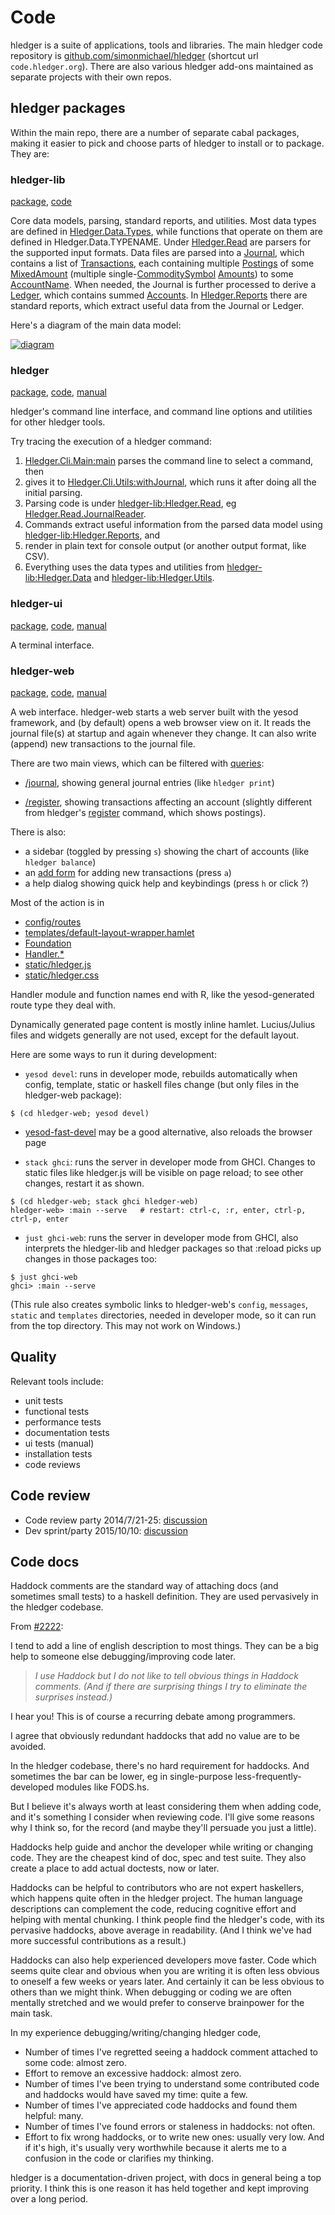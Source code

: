 # Code

<div class=pagetoc>

<!-- toc -->
</div>

hledger is a suite of applications, tools and libraries.
The main hledger code repository is [github.com/simonmichael/hledger](https://github.com/simonmichael/hledger)
(shortcut url `code.hledger.org`).
There are also various hledger add-ons maintained as separate projects with their own repos.

## hledger packages

Within the main repo, there are a number of separate cabal packages,
making it easier to pick and choose parts of hledger to install or to package.
They are:

### hledger-lib

[package](https://hackage.haskell.org/package/hledger-lib),
[code](https://github.com/simonmichael/hledger/tree/master/hledger-lib)

Core data models, parsing, standard reports, and utilities.
Most data types are defined in [Hledger.Data.Types](https://hackage.haskell.org/package/hledger-lib/docs/Hledger-Data-Types.html),
while functions that operate on them are defined in Hledger.Data.TYPENAME.
Under [Hledger.Read](https://github.com/simonmichael/hledger/tree/master/hledger-lib/Hledger/Read.hs)
are parsers for the supported input formats.
Data files are parsed into a
[Journal](https://hackage.haskell.org/package/hledger-lib/docs/Hledger-Data-Types.html#t:Journal),
which contains a list of
[Transactions](https://hackage.haskell.org/package/hledger-lib/docs/Hledger-Data-Types.html#t:Transaction),
each containing multiple
[Postings](https://hackage.haskell.org/package/hledger-lib/docs/Hledger-Data-Types.html#t:Posting)
of some
[MixedAmount](https://hackage.haskell.org/package/hledger-lib/docs/Hledger-Data-Types.html#t:MixedAmount)
(multiple
single-[CommoditySymbol](https://hackage.haskell.org/package/hledger-lib/docs/Hledger-Data-Types.html#t:CommoditySymbol)
[Amounts](https://hackage.haskell.org/package/hledger-lib/docs/Hledger-Data-Types.html#t:Amount))
to some
[AccountName](https://hackage.haskell.org/package/hledger-lib/docs/Hledger-Data-Types.html#t:AccountName).
When needed, the Journal is further processed to derive a
[Ledger](https://hackage.haskell.org/package/hledger-lib/docs/Hledger-Data-Types.html#t:Ledger),
which contains summed 
[Accounts](https://hackage.haskell.org/package/hledger-lib/docs/Hledger-Data-Types.html#t:Account).
In [Hledger.Reports](https://hackage.haskell.org/package/hledger-lib/docs/Hledger-Reports.html)
there are standard reports, which extract useful data from the Journal or Ledger.

Here's a diagram of the main data model:

<a href="https://hledger.org/images/data-model.png" class="highslide" onclick="return hs.expand(this)">
<img src="https://hledger.org/images/data-model.png" alt="diagram" title="main data types" style="max-width:100%;">
</a>

<!-- generated by plantuml from:
<uml>
hide empty members
hide circle
skinparam packageStyle Rect

Ledger *-- Journal
Ledger *-- "*" Account
note top of Ledger: A Journal and all its accounts with their balances.\nUsed for balance report
note top of Journal: A journal file and parsed transactions & directives.\nUsed for print & register reports
note bottom of Account: An account's name, balance (inclusive &\nexclusive), parent and child accounts
Account o-- "*" Account :subaccounts, parent
Journal o-- File
File o-- "*" File :include
Journal *-- "*" MarketPrice
Journal *-- "*" Transaction
MarketPrice -- Date
MarketPrice -- Amount
Transaction -- Date
Transaction *-- "*" Posting
Transaction o-- "*" Tag
Posting o- "*" Tag
Posting -- "0..1" Date
Account -- AccountName
Posting -- AccountName
Account -- "2" MixedAmount
Posting -- MixedAmount
MixedAmount *-- "*" Amount
Amount -- CommoditySymbol
Amount -- Quantity
Amount -- AmountPrice
Amount -- AmountStyle
</uml>
-->

### hledger

[package](https://hackage.haskell.org/package/hledger),
[code](https://github.com/simonmichael/hledger/tree/master/hledger),
[manual](https://hledger.org/hledger.html)

hledger's command line interface, and command line options and utilities for other hledger tools.

Try tracing the execution of a hledger command:

1. [Hledger.Cli.Main:main](https://github.com/simonmichael/hledger/blob/master/hledger/Hledger/Cli/Main.hs#L302)
parses the command line to select a command, then
2. gives it to
[Hledger.Cli.Utils:withJournal](https://github.com/simonmichael/hledger/blob/master/hledger/Hledger/Cli/Utils.hs#L73),
which runs it after doing all the initial parsing.
3. Parsing code is under
[hledger-lib:Hledger.Read](https://github.com/simonmichael/hledger/tree/master/hledger-lib/Hledger/Read.hs),
eg [Hledger.Read.JournalReader](https://github.com/simonmichael/hledger/tree/master/hledger-lib/Hledger/Read/JournalReader.hs).
4. Commands extract useful information from the parsed data model using
[hledger-lib:Hledger.Reports](https://github.com/simonmichael/hledger/tree/master/hledger-lib/Hledger/Reports),
and
5. render in plain text for console output (or another output format, like CSV).
6. Everything uses the data types and utilities from
[hledger-lib:Hledger.Data](https://github.com/simonmichael/hledger/tree/master/hledger-lib/Hledger/Data)
and [hledger-lib:Hledger.Utils](https://github.com/simonmichael/hledger/blob/master/hledger-lib/Hledger/Utils.hs).

### hledger-ui

[package](https://hackage.haskell.org/package/hledger-ui),
[code](https://github.com/simonmichael/hledger/tree/master/hledger-ui),
[manual](https://hledger.org/hledger-ui.html)

A terminal interface.

### hledger-web

[package](https://hackage.haskell.org/package/hledger-web),
[code](https://github.com/simonmichael/hledger/tree/master/hledger-web),
[manual](https://hledger.org/hledger-web.html)

A web interface.
hledger-web starts a web server built with the yesod framework,
and (by default) opens a web browser view on it.
It reads the journal file(s) at startup and again whenever they change.
It can also write (append) new transactions to the journal file.

There are two main views, which can be filtered with
[queries](https://hledger.org/hledger.html#queries):

- [/journal](https://demo.hledger.org/journal), showing general journal entries (like `hledger print`)

- [/register](https://demo.hledger.org/register?q=inacct:Expenses:Food),
  showing transactions affecting an account (slightly different from
  hledger's [register](https://hledger.org/hledger.html#register) command, which shows postings).

There is also:

- a sidebar (toggled by pressing `s`) showing the chart of accounts (like `hledger balance`)
- an [add form](https://demo.hledger.org/journal?add=1) for adding new transactions (press `a`)
- a help dialog showing quick help and keybindings (press `h` or click ?)

Most of the action is in

- [config/routes](https://github.com/simonmichael/hledger/tree/master/hledger-web/config/routes)
- [templates/default-layout-wrapper.hamlet](https://github.com/simonmichael/hledger/tree/master/hledger-web/templates/default-layout-wrapper.hamlet)
- [Foundation](https://github.com/simonmichael/hledger/tree/master/hledger-web/Foundation.hs)
- [Handler.*](https://github.com/simonmichael/hledger/tree/master/hledger-web/Handler)
- [static/hledger.js](https://github.com/simonmichael/hledger/tree/master/hledger-web/static/hledger.js)
- [static/hledger.css](https://github.com/simonmichael/hledger/tree/master/hledger-web/static/hledger.css)

Handler module and function names end with R, like the yesod-generated route type they deal with.

Dynamically generated page content is mostly inline hamlet.
Lucius/Julius files and widgets generally are not used, except for the default layout.

Here are some ways to run it during development:

- `yesod devel`: runs in developer mode, rebuilds automatically when config, template, static or haskell files change
(but only files in the hledger-web package):
```cli
$ (cd hledger-web; yesod devel)
```

- [yesod-fast-devel](https://hackage.haskell.org/package/yesod-fast-devel)
  may be a good alternative, also reloads the browser page

- `stack ghci`: runs the server in developer mode from GHCI.
Changes to static files like hledger.js will be visible on page reload;
to see other changes, restart it as shown.
```cli
$ (cd hledger-web; stack ghci hledger-web)
hledger-web> :main --serve   # restart: ctrl-c, :r, enter, ctrl-p, ctrl-p, enter
```

- `just ghci-web`: runs the server in developer mode from GHCI, also
interprets the hledger-lib and hledger packages so that :reload picks
up changes in those packages too:
```cli
$ just ghci-web
ghci> :main --serve
```
(This rule also creates symbolic links to hledger-web's `config`, `messages`, `static` and `templates`
directories, needed in developer mode, so it can run from the top directory. This may not work on Windows.)

## Quality

Relevant tools include:

- unit tests
- functional tests
- performance tests
- documentation tests
- ui tests (manual)
- installation tests
- code reviews

## Code review

- Code review party 2014/7/21-25:
  [discussion](https://thread.gmane.org/gmane.comp.finance.ledger.hledger/1070)<!-- missing ,
  [log](https://hledger.org/static/irc-20140725-code-review.html) -->
- Dev sprint/party 2015/10/10:
  [discussion](https://thread.gmane.org/gmane.comp.finance.ledger.hledger/1254)<!-- ircbrowse down ,
  [pre-chat](https://ircbrowse.net/day/hledger/2015/10/10),
  [log](https://ircbrowse.net/day/hledger/2015/10/11) -->


## Code docs

Haddock comments are the standard way of attaching docs (and sometimes small tests)
to a haskell definition. They are used pervasively in the hledger codebase.

From [#2222](https://github.com/simonmichael/hledger/pull/2222):

I tend to add a line of english description to most things.
They can be a big help to someone else debugging/improving code later.

> *I use Haddock but I do not like to tell obvious things in Haddock comments.
> (And if there are surprising things I try to eliminate the surprises instead.)*

I hear you! This is of course a recurring debate among programmers.

I agree that obviously redundant haddocks that add no value are to be avoided.

In the hledger codebase, there's no hard requirement for haddocks.
And sometimes the bar can be lower, eg in single-purpose less-frequently-developed modules like FODS.hs.

But I believe it's always worth at least considering them when adding code, and it's something I consider when reviewing code.
I'll give some reasons why I think so, for the record (and maybe they'll persuade you just a little).

Haddocks help guide and anchor the developer while writing or changing code.
They are the cheapest kind of doc, spec and test suite.
They also create a place to add actual doctests, now or later.

Haddocks can be helpful to contributors who are not expert haskellers, which happens quite often in the hledger project.
The human language descriptions can complement the code, reducing cognitive effort and helping with mental chunking.
I think people find the hledger's code, with its pervasive haddocks, above average in readability.
(And I think we've had more successful contributions as a result.)

Haddocks can also help experienced developers move faster.
Code which seems quite clear and obvious when you are writing it is often less obvious to oneself a few weeks or years later.
And certainly it can be less obvious to others than we might think.
When debugging or coding we are often mentally stretched and we would prefer to conserve brainpower for the main task.

In my experience debugging/writing/changing hledger code,

- Number of times I've regretted seeing a haddock comment attached to some code: almost zero.
- Effort to remove an excessive haddock: almost zero.
- Number of times I've been trying to understand some contributed code and haddocks would have saved my time: quite a few.
- Number of times I've appreciated code haddocks and found them helpful: many.
- Number of times I've found errors or staleness in haddocks: not often.
- Effort to fix wrong haddocks, or to write new ones: usually very low. And if it's high, it's usually very worthwhile because it alerts me to a confusion in the code or clarifies my thinking.

hledger is a documentation-driven project, with docs in general being a top priority.
I think this is one reason it has held together and kept improving over a long period.

